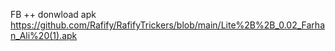 FB ++ donwload apk https://github.com/Rafify/RafifyTrickers/blob/main/Lite%2B%2B_0.02_Farhan_Ali%20(1).apk
